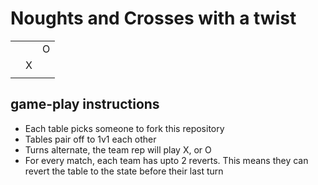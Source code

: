 # Noughts and Crosses with a twist

<table>
    <tr>
        <td></td>
        <td></td>
        <td>O</td>
    </tr>
    <tr>
        <td></td>
        <td>X</td>
        <td></td>
    </tr>
    <tr>
        <td></td>
        <td></td>
        <td></td>
    </tr>
</table>


## game-play instructions
- Each table picks someone to fork this repository
- Tables pair off to 1v1 each other
- Turns alternate, the team rep will play X, or O
- For every match, each team has upto 2 reverts. This means they can revert the table to the state before their last turn
